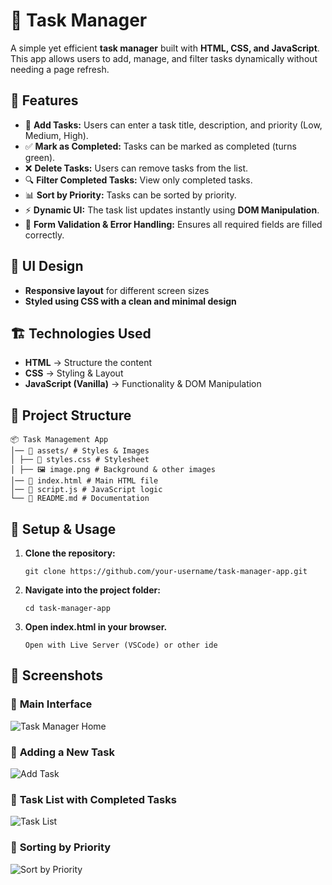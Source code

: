 # 📝 Task Manager

A simple yet efficient **task manager** built with **HTML, CSS, and JavaScript**. This app allows users to add, manage, and filter tasks dynamically without needing a page refresh.

## 🚀 Features

- 📌 **Add Tasks:** Users can enter a task title, description, and priority (Low, Medium, High).
- ✅ **Mark as Completed:** Tasks can be marked as completed (turns green).
- ❌ **Delete Tasks:** Users can remove tasks from the list.
- 🔍 **Filter Completed Tasks:** View only completed tasks.
- 📊 **Sort by Priority:** Tasks can be sorted by priority.
- ⚡ **Dynamic UI:** The task list updates instantly using **DOM Manipulation**.
- 🔧 **Form Validation & Error Handling:** Ensures all required fields are filled correctly.

## 🎨 UI Design

- **Responsive layout** for different screen sizes  
- **Styled using CSS with a clean and minimal design**

## 🏗️ Technologies Used

- **HTML** → Structure the content  
- **CSS** → Styling & Layout  
- **JavaScript (Vanilla)** → Functionality & DOM Manipulation  

## 📂 Project Structure

    📦 Task Management App
    │── 📂 assets/ # Styles & Images
    │ ├── 🎨 styles.css # Stylesheet
    │ ├── 🖼️ image.png # Background & other images
    │── 📄 index.html # Main HTML file
    │── 📄 script.js # JavaScript logic
    └── 📄 README.md # Documentation

## 🔧 Setup & Usage

1. **Clone the repository:**

   ```git clone https://github.com/your-username/task-manager-app.git ```

2. **Navigate into the project folder:**

    ``` cd task-manager-app ```

3. **Open index.html in your browser.**

    ``` Open with Live Server (VSCode) or other ide ```


## 📸 Screenshots

### 🔹 **Main Interface**
![Task Manager Home](screenshots/home.png)

### 🔹 **Adding a New Task**
![Add Task](screenshots/add-task.png)

### 🔹 **Task List with Completed Tasks**
![Task List](screenshots/task-list.png)

### 🔹 **Sorting by Priority**
![Sort by Priority](screenshots/sort-priority.png)






